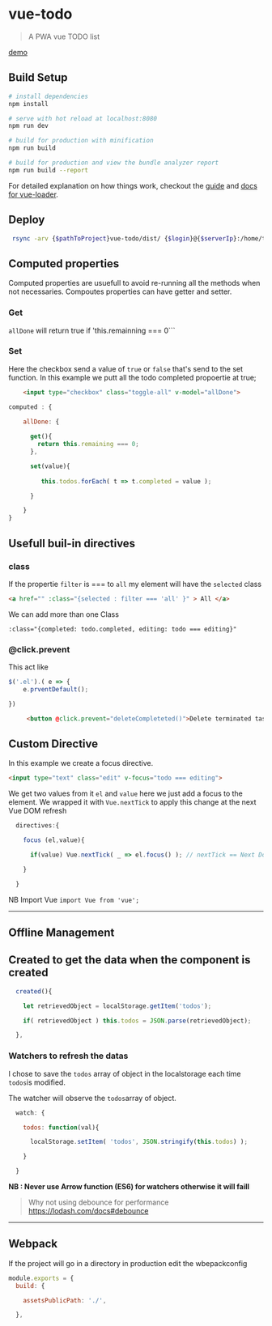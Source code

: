 # vue-todo

> A PWA vue TODO list

[demo](https://todo.antoinebrossault.com) 

## Build Setup

``` bash
# install dependencies
npm install

# serve with hot reload at localhost:8080
npm run dev

# build for production with minification
npm run build

# build for production and view the bundle analyzer report
npm run build --report
```

For detailed explanation on how things work, checkout the [guide](http://vuejs-templates.github.io/webpack/) and [docs for vue-loader](http://vuejs.github.io/vue-loader).
 

 ## Deploy 

```bash
 rsync -arv {$pathToProject}vue-todo/dist/ {$login}@{$serverIp}:/home/todo/ -e "ssh -p {$port}"
 ```
 
 ## Computed properties

Computed properties are usuefull to avoid re-running all the methods when not necessaries.
Compoutes properties can have getter and setter.

### Get
```allDone``` will return true if 'this.remainning === 0```

### Set
Here the checkbox send a value of ```true``` or ```false``` that's send to the set function.
In this example we putt all the todo completed propoertie at true;

```html
    <input type="checkbox" class="toggle-all" v-model="allDone">
```

```js
computed : {
    
    allDone: {

      get(){
        return this.remaining === 0;
      },

      set(value){
         
         this.todos.forEach( t => t.completed = value );

      }

    }
}
```

## Usefull buil-in directives 

### class 

If the propertie ```filter``` is === to ```all``` my element will have the ```selected``` class

```html
<a href="" :class="{selected : filter === 'all' }" > All </a>
```

We can add more than one Class 

``` :class="{completed: todo.completed, editing: todo === editing}" ```



### @click.prevent 

This act like 

```JavaScript
$('.el').( e => {
    e.prventDefault();

})
```

```html 
     <button @click.prevent="deleteCompleteted()">Delete terminated tasks</button>
 ```



## Custom Directive 

In this example we create a focus directive.

```html
<input type="text" class="edit" v-focus="todo === editing">
```

We get two values from it ```el``` and ```value``` here we just add a focus to the element.
We wrapped it with ```Vue.nextTick``` to apply this change at the next Vue DOM refresh

```JavaScript 
  directives:{

    focus (el,value){

      if(value) Vue.nextTick( _ => el.focus() ); // nextTick == Next Dom refresh ( helot fix bug )

    }

  }
```

NB Import Vue ```import Vue from 'vue';```


<hr>

## Offline Management

## Created to get the data when the component is created

```JavaScript 
  created(){

    let retrievedObject = localStorage.getItem('todos');

    if( retrievedObject ) this.todos = JSON.parse(retrievedObject);

  },
```

### Watchers to refresh the datas

I chose to save the ```todos``` array of object  in the localstorage each time ```todos```is modified.

The watcher will observe the ```todos```array of object.

```JavaScript 
  watch: {

    todos: function(val){

      localStorage.setItem( 'todos', JSON.stringify(this.todos) );

    }

  }
``` 
**NB : Never use Arrow function (ES6) for watchers otherwise it will faill**

> Why not using debounce for performance https://lodash.com/docs#debounce


<hr>

## Webpack

If the project will go in a directory in production edit the wbepackconfig

```JavaScript 
module.exports = {
  build: {

    assetsPublicPath: './',

  },
  ```
